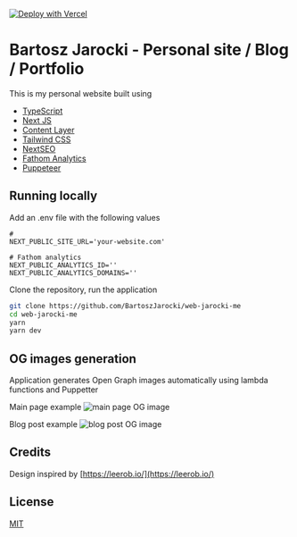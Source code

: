 [![Deploy with Vercel](https://vercel.com/button)](https://vercel.com/new/clone?repository-url=https%3A%2F%2Fgithub.com%2FBartoszJarocki%2Fweb-jarocki-me)
# Bartosz Jarocki - Personal site / Blog / Portfolio

This is my personal website built using

- [TypeScript](https://www.typescriptlang.org/)
- [Next JS](https://nextjs.org/)
- [Content Layer](https://www.contentlayer.dev/)
- [Tailwind CSS](https://tailwindcss.com)
- [NextSEO](https://github.com/garmeeh/next-seo)
- [Fathom Analytics](https://usefathom.com/ref/Z9A64P)
- [Puppeteer](https://github.com/puppeteer/puppeteer)

## Running locally

Add an .env file with the following values

```env
#
NEXT_PUBLIC_SITE_URL='your-website.com'

# Fathom analytics
NEXT_PUBLIC_ANALYTICS_ID=''
NEXT_PUBLIC_ANALYTICS_DOMAINS=''
```

Clone the repository, run the application

```bash
git clone https://github.com/BartoszJarocki/web-jarocki-me
cd web-jarocki-me
yarn
yarn dev
```

## OG images generation

Application generates Open Graph images automatically using lambda functions and Puppetter

Main page example
![main page OG image](https://jarocki.me/api/og?title=Bartosz%20Jarocki%20-%20Personal%20website)

Blog post example
![blog post OG image](https://jarocki.me/api/og?title=React%20Hooks%20-%20a%20few%20rules,%20common%20problems%20and%20how%20to%20solve%20them)

## Credits

Design inspired by [https://leerob.io/](https://leerob.io/)

## License

[MIT](https://choosealicense.com/licenses/mit/)
